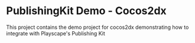 # PublishingKit Demo - Cocos2dx
This project contains the demo project for cocos2dx demonstrating how to integrate with Playscape's Publishing Kit

